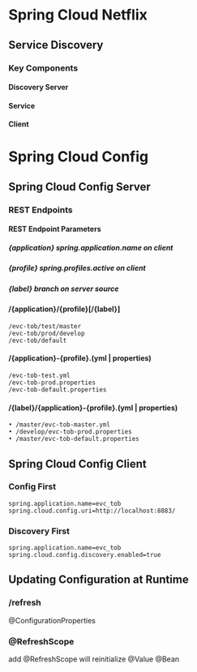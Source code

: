 # Spring Cloud Netflix
## Service Discovery

### Key Components
#### Discovery Server 
#### Service 
#### Client

# Spring Cloud Config
## Spring Cloud Config Server
### REST Endpoints

#### REST Endpoint Parameters
##### {application} spring.application.name on client
##### {profile} spring.profiles.active on client
##### {label} branch on server source

#### /{application}/{profile}[/{label}]
```
/evc-tob/test/master 
/evc-tob/prod/develop
/evc-tob/default
```

#### /{application}-{profile}.(yml | properties)
```
/evc-tob-test.yml
/evc-tob-prod.properties
/evc-tob-default.properties

```
#### /{label}/{application}-{profile}.(yml | properties)
```
• /master/evc-tob-master.yml
• /develop/evc-tob-prod.properties
• /master/evc-tob-default.properties

```

## Spring Cloud Config Client

### Config First
```
spring.application.name=evc_tob
spring.cloud.config.uri=http://localhost:8883/
```

### Discovery First
```
spring.application.name=evc_tob 
spring.cloud.config.discovery.enabled=true
```

## Updating Configuration at Runtime

### /refresh
@ConfigurationProperties

### @RefreshScope
add @RefreshScope will reinitialize @Value @Bean
